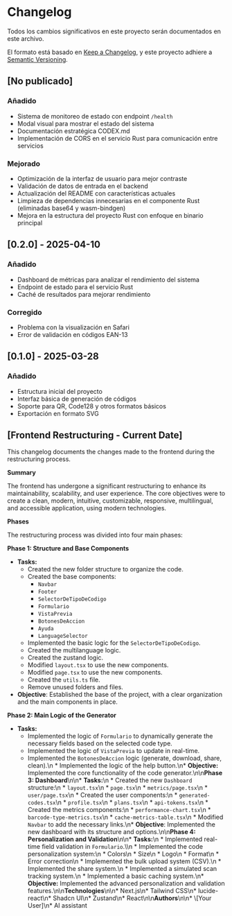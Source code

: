 # Changelog

Todos los cambios significativos en este proyecto serán documentados en este archivo.

El formato está basado en [Keep a Changelog](https://keepachangelog.com/es/1.0.0/),
y este proyecto adhiere a [Semantic Versioning](https://semver.org/spec/v2.0.0.html).

## [No publicado]

### Añadido
- Sistema de monitoreo de estado con endpoint `/health`
- Modal visual para mostrar el estado del sistema
- Documentación estratégica CODEX.md
- Implementación de CORS en el servicio Rust para comunicación entre servicios

### Mejorado
- Optimización de la interfaz de usuario para mejor contraste
- Validación de datos de entrada en el backend
- Actualización del README con características actuales
- Limpieza de dependencias innecesarias en el componente Rust (eliminadas base64 y wasm-bindgen)
- Mejora en la estructura del proyecto Rust con enfoque en binario principal

## [0.2.0] - 2025-04-10

### Añadido
- Dashboard de métricas para analizar el rendimiento del sistema
- Endpoint de estado para el servicio Rust
- Caché de resultados para mejorar rendimiento

### Corregido
- Problema con la visualización en Safari
- Error de validación en códigos EAN-13

## [0.1.0] - 2025-03-28

### Añadido
- Estructura inicial del proyecto
- Interfaz básica de generación de códigos
- Soporte para QR, Code128 y otros formatos básicos
- Exportación en formato SVG

## [Frontend Restructuring - Current Date]

This changelog documents the changes made to the frontend during the restructuring process.

**Summary**

The frontend has undergone a significant restructuring to enhance its maintainability, scalability, and user experience. The core objectives were to create a clean, modern, intuitive, customizable, responsive, multilingual, and accessible application, using modern technologies.

**Phases**

The restructuring process was divided into four main phases:

**Phase 1: Structure and Base Components**

*   **Tasks:**
    *   Created the new folder structure to organize the code.
    *   Created the base components:
        *   `Navbar`
        *   `Footer`
        *   `SelectorDeTipoDeCodigo`
        *   `Formulario`
        *   `VistaPrevia`
        *   `BotonesDeAccion`
        *   `Ayuda`
        * `LanguageSelector`
    *   Implemented the basic logic for the `SelectorDeTipoDeCodigo`.
    * Created the multilanguage logic.
    * Created the zustand logic.
    *   Modified `layout.tsx` to use the new components.
    *   Modified `page.tsx` to use the new components.
    * Created the `utils.ts` file.
    * Remove unused folders and files.
* **Objective**: Established the base of the project, with a clear organization and the main components in place.

**Phase 2: Main Logic of the Generator**

*   **Tasks:**
    *   Implemented the logic of `Formulario` to dynamically generate the necessary fields based on the selected code type.
    *   Implemented the logic of `VistaPrevia` to update in real-time.
    *   Implemented the `BotonesDeAccion` logic (generate, download, share, clean).\n    *   Implemented the logic of the help button.\n*   **Objective:** Implemented the core functionality of the code generator.\n\n**Phase 3: Dashboard**\n\n*   **Tasks:**\n    *   Created the new `Dashboard` structure:\n        * `layout.tsx`\n        * `page.tsx`\n        * `metrics/page.tsx`\n        * `user/page.tsx`\n    * Created the user components:\n        * `generated-codes.tsx`\n        * `profile.tsx`\n        * `plans.tsx`\n        * `api-tokens.tsx`\n    * Created the metrics components:\n        * `performance-chart.tsx`\n        * `barcode-type-metrics.tsx`\n        * `cache-metrics-table.tsx`\n    *   Modified `Navbar` to add the necessary links.\n* **Objective**: Implemented the new dashboard with its structure and options.\n\n**Phase 4: Personalization and Validation**\n\n*   **Tasks:**\n    *   Implemented real-time field validation in `Formulario`.\\\n    *   Implemented the code personalization system:\n        *   Colors\n        *   Size\n        *   Logo\n        *   Format\n        * Error correction\n    *   Implemented the bulk upload system (CSV).\n    *   Implemented the share system.\n    *   Implemented a simulated scan tracking system.\n    *   Implemented a basic caching system.\n*   **Objective:** Implemented the advanced personalization and validation features.\n\n**Technologies**\n\n*   Next.js\n*   Tailwind CSS\n*   lucide-react\n*   Shadcn UI\n*   Zustand\n* React\n\n**Authors**\n\n* \\[Your User]\n* AI assistant
